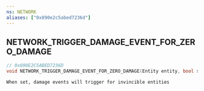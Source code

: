 ```yaml
---
ns: NETWORK
aliases: ["0x890e2c5abed7236d"]
---
```

## NETWORK_TRIGGER_DAMAGE_EVENT_FOR_ZERO_DAMAGE

```c
// 0x890E2C5ABED7236D
void NETWORK_TRIGGER_DAMAGE_EVENT_FOR_ZERO_DAMAGE(Entity entity, bool shouldTrigger);
```

```
When set, damage events will trigger for invincible entities
```
